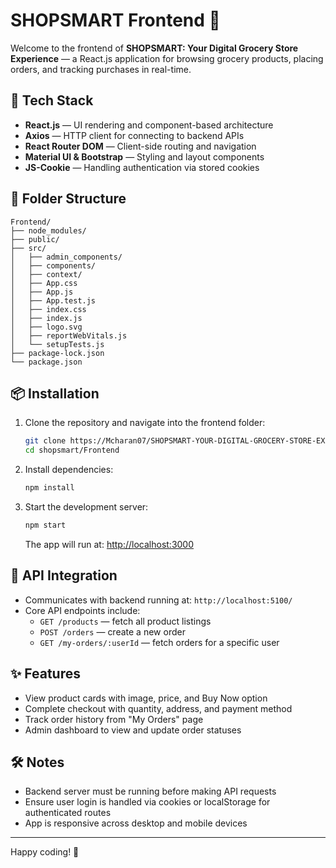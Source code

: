 # SHOPSMART Frontend 🛒  
Welcome to the frontend of **SHOPSMART: Your Digital Grocery Store Experience** — a React.js application for browsing grocery products, placing orders, and tracking purchases in real-time.

## 🔧 Tech Stack

- **React.js** — UI rendering and component-based architecture  
- **Axios** — HTTP client for connecting to backend APIs  
- **React Router DOM** — Client-side routing and navigation  
- **Material UI & Bootstrap** — Styling and layout components  
- **JS-Cookie** — Handling authentication via stored cookies  

## 📁 Folder Structure

```
Frontend/
├── node_modules/
├── public/
├── src/
│   ├── admin_components/
│   ├── components/
│   ├── context/
│   ├── App.css
│   ├── App.js
│   ├── App.test.js
│   ├── index.css
│   ├── index.js
│   ├── logo.svg
│   ├── reportWebVitals.js
│   └── setupTests.js
├── package-lock.json
└── package.json
```

## 📦 Installation

1. Clone the repository and navigate into the frontend folder:
   ```bash
   git clone https://Mcharan07/SHOPSMART-YOUR-DIGITAL-GROCERY-STORE-EXPERIENCE/
   cd shopsmart/Frontend
   ```

2. Install dependencies:
   ```bash
   npm install
   ```

3. Start the development server:
   ```bash
   npm start
   ```
   The app will run at: [http://localhost:3000](http://localhost:3000)

## 🔗 API Integration

- Communicates with backend running at: `http://localhost:5100/`
- Core API endpoints include:
  - `GET /products` — fetch all product listings  
  - `POST /orders` — create a new order  
  - `GET /my-orders/:userId` — fetch orders for a specific user  

## ✨ Features

- View product cards with image, price, and Buy Now option  
- Complete checkout with quantity, address, and payment method  
- Track order history from "My Orders" page  
- Admin dashboard to view and update order statuses  

## 🛠️ Notes

- Backend server must be running before making API requests  
- Ensure user login is handled via cookies or localStorage for authenticated routes  
- App is responsive across desktop and mobile devices  

---

Happy coding! 🎯  
